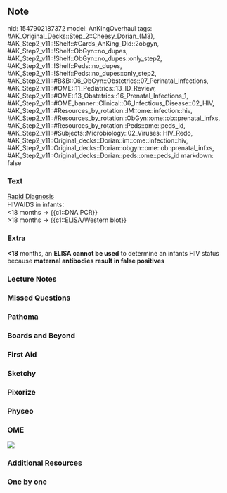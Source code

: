 ## Note
nid: 1547902187372
model: AnKingOverhaul
tags: #AK_Original_Decks::Step_2::Cheesy_Dorian_(M3), #AK_Step2_v11::!Shelf::#Cards_AnKing_Did::2obgyn, #AK_Step2_v11::!Shelf::ObGyn::no_dupes, #AK_Step2_v11::!Shelf::ObGyn::no_dupes::only_step2, #AK_Step2_v11::!Shelf::Peds::no_dupes, #AK_Step2_v11::!Shelf::Peds::no_dupes::only_step2, #AK_Step2_v11::#B&B::06_ObGyn::Obstetrics::07_Perinatal_Infections, #AK_Step2_v11::#OME::11_Pediatrics::13_ID_Review, #AK_Step2_v11::#OME::13_Obstetrics::16_Prenatal_Infections_1, #AK_Step2_v11::#OME_banner::Clinical::06_Infectious_Disease::02_HIV, #AK_Step2_v11::#Resources_by_rotation::IM::ome::infection::hiv, #AK_Step2_v11::#Resources_by_rotation::ObGyn::ome::ob::prenatal_infxs, #AK_Step2_v11::#Resources_by_rotation::Peds::ome::peds_id, #AK_Step2_v11::#Subjects::Microbiology::02_Viruses::HIV_Redo, #AK_Step2_v11::Original_decks::Dorian::im::ome::infection::hiv, #AK_Step2_v11::Original_decks::Dorian::obgyn::ome::ob::prenatal_infxs, #AK_Step2_v11::Original_decks::Dorian::peds::ome::peds_id
markdown: false

### Text
<div>
  <u>Rapid Diagnosis</u>
</div>
<div>
  HIV/AIDS in infants<span style="font-size: 1rem;">:</span>
</div>
<div>
  <18 months → {{c1::DNA PCR}}
</div>
<div>
  >18 months → {{c1::ELISA/Western blot}}
</div>

### Extra
<b><18</b> months, an <b>ELISA cannot be used</b> to determine
an infants HIV status because <b>maternal antibodies result in
false positives</b>

### Lecture Notes


### Missed Questions


### Pathoma


### Boards and Beyond


### First Aid


### Sketchy


### Pixorize


### Physeo


### OME
<div class="ome-widget">
  <a href=
  "https://onlinemeded.org/spa/infectious-disease/hiv/acquire?ref=anki">
  <img src="_OME_AnkiFlashcards_Lesson_2.png"></a>
</div>

### Additional Resources


### One by one

